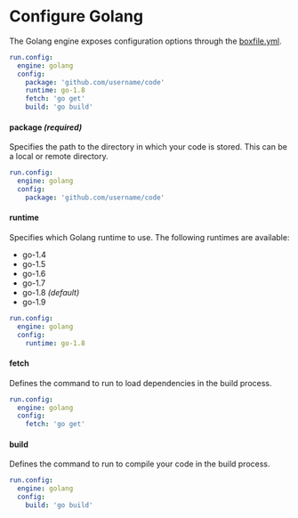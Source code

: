 # Configure Golang

The Golang engine exposes configuration options through the [boxfile.yml](http://docs.nanobox.io/boxfile/).

```yaml
run.config:
  engine: golang
  config:
    package: 'github.com/username/code'
    runtime: go-1.8
    fetch: 'go get'
    build: 'go build'
```

#### package *(required)*
Specifies the path to the directory in which your code is stored. This can be a local or remote directory.

```yaml
run.config:
  engine: golang
  config:
    package: 'github.com/username/code'
```

#### runtime
Specifies which Golang runtime to use. The following runtimes are available:

- go-1.4
- go-1.5
- go-1.6
- go-1.7
- go-1.8 *(default)*
- go-1.9

```yaml
run.config:
  engine: golang
  config:
    runtime: go-1.8
```

#### fetch
Defines the command to run to load dependencies in the build process.

```yaml
run.config:
  engine: golang
  config:
    fetch: 'go get'
```

#### build
Defines the command to run to compile your code in the build process.

```yaml
run.config:
  engine: golang
  config:
    build: 'go build'
```
